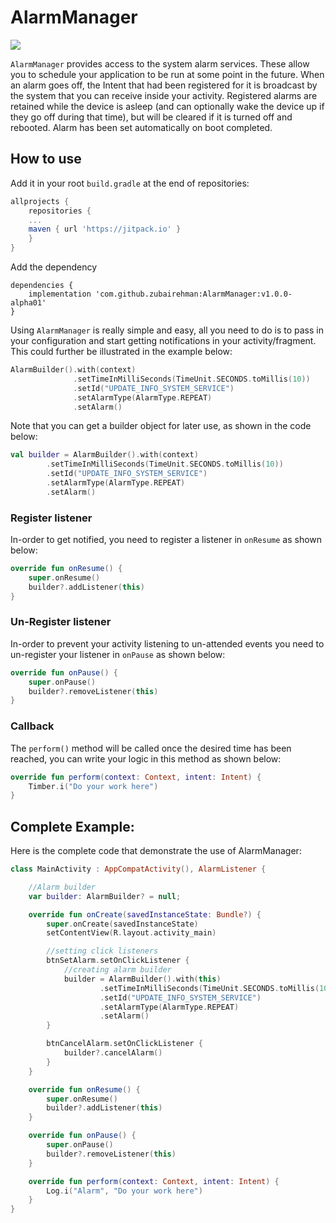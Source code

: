 # AlarmManager
[![](https://jitpack.io/v/zubairehman/AlarmManager.svg)](https://jitpack.io/#zubairehman/AlarmManager)

`AlarmManager` provides access to the system alarm services. These allow you to schedule your application to be run at some point in the future. When an alarm goes off, the Intent that had been registered for it is broadcast by the system that you can receive inside your activity. Registered alarms are retained while the device is asleep (and can optionally wake the device up if they go off during that time), but will be cleared if it is turned off and rebooted. Alarm has been set automatically on boot completed. 

## How to use

Add it in your root `build.gradle` at the end of repositories:
```groovy
allprojects {
    repositories {
    ...
    maven { url 'https://jitpack.io' }
    }
}
```
Add the dependency
```
dependencies {
    implementation 'com.github.zubairehman:AlarmManager:v1.0.0-alpha01'
}
```
Using `AlarmManager` is really simple and easy, all you need to do is to pass in your configuration and start getting notifications in your activity/fragment. This could further be illustrated in the example below:
``` kotlin
AlarmBuilder().with(context)
              .setTimeInMilliSeconds(TimeUnit.SECONDS.toMillis(10))
              .setId("UPDATE_INFO_SYSTEM_SERVICE")
              .setAlarmType(AlarmType.REPEAT)
              .setAlarm()
```
Note that you can get a builder object for later use, as shown in the code below:

``` kotlin
val builder = AlarmBuilder().with(context)
        .setTimeInMilliSeconds(TimeUnit.SECONDS.toMillis(10))
        .setId("UPDATE_INFO_SYSTEM_SERVICE")
        .setAlarmType(AlarmType.REPEAT)
        .setAlarm()
```

### Register listener
In-order to get notified, you need to register a listener in `onResume` as shown below:

``` kotlin
override fun onResume() {
    super.onResume()
    builder?.addListener(this)
}
```
### Un-Register listener

In-order to prevent your activity listening to un-attended events you need to un-register your listener in `onPause` as shown below:
``` kotlin
override fun onPause() {
    super.onPause()
    builder?.removeListener(this)
}
```
### Callback
The `perform()` method will be called once the desired time has been reached, you can write your logic in this method as shown below:
``` kotlin
override fun perform(context: Context, intent: Intent) {
    Timber.i("Do your work here")
}
```

## Complete Example:

Here is the complete code that demonstrate the use of AlarmManager:

``` kotlin
class MainActivity : AppCompatActivity(), AlarmListener {

    //Alarm builder
    var builder: AlarmBuilder? = null;

    override fun onCreate(savedInstanceState: Bundle?) {
        super.onCreate(savedInstanceState)
        setContentView(R.layout.activity_main)

        //setting click listeners
        btnSetAlarm.setOnClickListener {
            //creating alarm builder
            builder = AlarmBuilder().with(this)
                    .setTimeInMilliSeconds(TimeUnit.SECONDS.toMillis(10))
                    .setId("UPDATE_INFO_SYSTEM_SERVICE")
                    .setAlarmType(AlarmType.REPEAT)
                    .setAlarm()
        }

        btnCancelAlarm.setOnClickListener {
            builder?.cancelAlarm()
        }
    }

    override fun onResume() {
        super.onResume()
        builder?.addListener(this)
    }

    override fun onPause() {
        super.onPause()
        builder?.removeListener(this)
    }

    override fun perform(context: Context, intent: Intent) {
        Log.i("Alarm", "Do your work here")
    }
}

```
